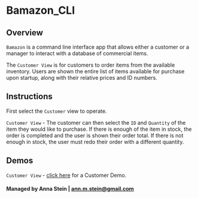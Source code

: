 # Bamazon_CLI

## Overview
`Bamazon` is a command line interface app that allows either a customer or a manager to interact with a database of commercial items.

The `Customer View` is for customers to order items from the available inventory. Users are shown the entire list of items available for purchase upon startup, along with their relative prices and ID numbers. 

## Instructions

First select the `Customer` view to operate.

`Customer View` - The customer can then select the `ID` and `Quantity` of the item they would like to purchase. If there is enough of the item in stock, the order is completed and the user is shown their order total. If there is not enough in stock, the user must redo their order with a different quantity.

## Demos

`Customer View` - [click here](https://github.com/annstein29/bamazon-cli-app/blob/master/bamazon-app-demo.gif) for a Customer Demo.


#### Managed by Anna Stein | ann.m.stein@gmail.com
